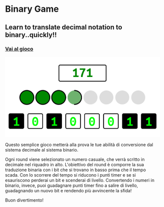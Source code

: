 # Binary Game

## Learn to translate decimal notation to binary..quickly!!

### [Vai al gioco](./)

![Game Play Example](screenshot-landscape.png "Game Play Example")

Questo semplice gioco metterà alla prova le tue abilità di conversione dal sistema decimale al sistema binario.

Ogni round viene selezionato un numero casuale, che verrà scritto in decimale nel riquadro in alto. L'obiettivo del round è comporre la sua traduzione binaria con i bit che si trovano in basso prima che il tempo scada. Con lo scorrere del tempo si riducono i punti timer e se si esauriscono perderai un bit e scenderai di livello. Convertendo i numeri in binario, invece, puoi guadagnare punti timer fino a salire di livello, guadagnando un nuovo bit e rendendo più avvincente la sfida!

Buon divertimento!
